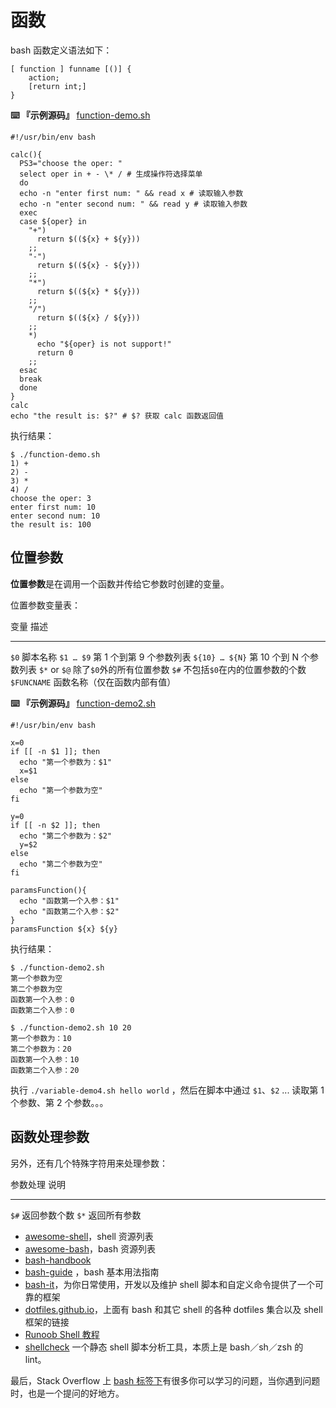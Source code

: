 函数
====

bash 函数定义语法如下：

```
[ function ] funname [()] {
    action;
    [return int;]
}
```

**:keyboard: 『示例源码』**
[function-demo.sh](https://github.com/dunwu/os-tutorial/tree/master/codes/shell/demos//function/function-demo.sh)

```
#!/usr/bin/env bash

calc(){
  PS3="choose the oper: "
  select oper in + - \* / # 生成操作符选择菜单
  do
  echo -n "enter first num: " && read x # 读取输入参数
  echo -n "enter second num: " && read y # 读取输入参数
  exec
  case ${oper} in
    "+")
      return $((${x} + ${y}))
    ;;
    "-")
      return $((${x} - ${y}))
    ;;
    "*")
      return $((${x} * ${y}))
    ;;
    "/")
      return $((${x} / ${y}))
    ;;
    *)
      echo "${oper} is not support!"
      return 0
    ;;
  esac
  break
  done
}
calc
echo "the result is: $?" # $? 获取 calc 函数返回值
```

执行结果：

```
$ ./function-demo.sh
1) +
2) -
3) *
4) /
choose the oper: 3
enter first num: 10
enter second num: 10
the result is: 100
```

位置参数
--------

**位置参数**是在调用一个函数并传给它参数时创建的变量。

位置参数变量表：

  变量             描述
  ---------------- --------------------------------
  `$0`             脚本名称
  `$1 … $9`        第 1 个到第 9 个参数列表
  `${10} … ${N}`   第 10 个到 N 个参数列表
  `$*` or `$@`     除了`$0`外的所有位置参数
  `$#`             不包括`$0`在内的位置参数的个数
  `$FUNCNAME`      函数名称（仅在函数内部有值）

**:keyboard: 『示例源码』**
[function-demo2.sh](https://github.com/dunwu/os-tutorial/tree/master/codes/shell/demos//function/function-demo2.sh)

```
#!/usr/bin/env bash

x=0
if [[ -n $1 ]]; then
  echo "第一个参数为：$1"
  x=$1
else
  echo "第一个参数为空"
fi

y=0
if [[ -n $2 ]]; then
  echo "第二个参数为：$2"
  y=$2
else
  echo "第二个参数为空"
fi

paramsFunction(){
  echo "函数第一个入参：$1"
  echo "函数第二个入参：$2"
}
paramsFunction ${x} ${y}
```

执行结果：

```
$ ./function-demo2.sh
第一个参数为空
第二个参数为空
函数第一个入参：0
函数第二个入参：0

$ ./function-demo2.sh 10 20
第一个参数为：10
第二个参数为：20
函数第一个入参：10
函数第二个入参：20
```

执行 `./variable-demo4.sh hello world` ，然后在脚本中通过 `$1`、`$2`
\... 读取第 1 个参数、第 2 个参数。。。

函数处理参数
------------

另外，还有几个特殊字符用来处理参数：

  参数处理   说明
  ---------- --------------
  `$#`       返回参数个数
  `$*`       返回所有参数

-   [awesome-shell](https://github.com/alebcay/awesome-shell)，shell
    资源列表
-   [awesome-bash](https://github.com/awesome-lists/awesome-bash)，bash
    资源列表
-   [bash-handbook](https://github.com/denysdovhan/bash-handbook)
-   [bash-guide](https://github.com/vuuihc/bash-guide) ，bash
    基本用法指南
-   [bash-it](https://github.com/Bash-it/bash-it)，为你日常使用，开发以及维护
    shell 脚本和自定义命令提供了一个可靠的框架
-   [dotfiles.github.io](http://dotfiles.github.io/)，上面有 bash 和其它
    shell 的各种 dotfiles 集合以及 shell 框架的链接
-   [Runoob Shell 教程](http://www.runoob.com/linux/linux-shell.html)
-   [shellcheck](https://github.com/koalaman/shellcheck) 一个静态 shell
    脚本分析工具，本质上是 bash／sh／zsh 的 lint。

最后，Stack Overflow 上 [bash
标签下](https://stackoverflow.com/questions/tagged/bash)有很多你可以学习的问题，当你遇到问题时，也是一个提问的好地方。
